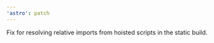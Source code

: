 ```yaml
---
'astro': patch
---
```


Fix for resolving relative imports from hoisted scripts in the static build.
